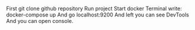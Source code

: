 First git clone github repository
Run project
Start docker
Terminal write: docker-compose up
And go localhost:9200
And left you can see DevTools
And you can open console.
